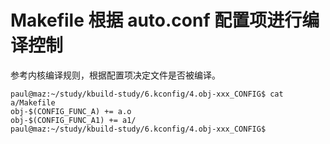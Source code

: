 # Makefile 根据 auto.conf 配置项进行编译控制

参考内核编译规则，根据配置项决定文件是否被编译。

```
paul@maz:~/study/kbuild-study/6.kconfig/4.obj-xxx_CONFIG$ cat a/Makefile 
obj-$(CONFIG_FUNC_A) += a.o
obj-$(CONFIG_FUNC_A1) += a1/
paul@maz:~/study/kbuild-study/6.kconfig/4.obj-xxx_CONFIG$
```


